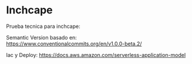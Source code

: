 # Inchcape


Prueba tecnica para inchcape:



Semantic Version basado en: 
https://www.conventionalcommits.org/en/v1.0.0-beta.2/

Iac y Deploy:
https://docs.aws.amazon.com/serverless-application-model




